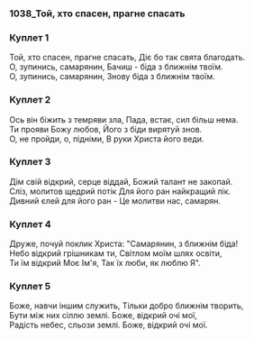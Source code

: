 ### 1038_Той, хто спасен, прагне спасать
### Куплет 1
Той, хто спасен, прагне спасать, Діє бо так свята благодать. <br/>О, зупинись, самарянин, Бачиш - біда з ближнім твоїм. <br/>О, зупинись, самарянин, Знову біда з ближнім твоїм.
### Куплет 2
Ось він біжить з темряви зла, Пада, встає, сил більш нема. <br/>Ти прояви Божу любов, Його з біди вирятуй знов. <br/>О, не пройди, о, підніми, В руки Христа його веди.
### Куплет 3
Дім свій відкрий, серце віддай, Божий талант не закопай. <br/>Сліз, молитов щедрий потік Для його ран найкращий лік. <br/>Дивний єлей для його ран - Це молитви нас, самарян.
### Куплет 4
Друже, почуй поклик Христа: "Самарянин, з ближнім біда! <br/>Небо відкрий грішникам ти, Світлом моїм шлях освіти, <br/>Ти їм відкрий Моє Ім'я, Так їх люби, як люблю Я".
### Куплет 5
Боже, навчи іншим служить, Тільки добро ближнім творить, <br/>Бути між них сіллю землі. Боже, відкрий очі мої, <br/>Радість небес, сльози землі. Боже, відкрий очі мої.
